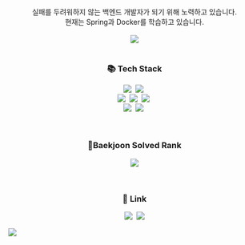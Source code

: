 <div align="center">
실패를 두려워하지 않는 백엔드 개발자가 되기 위해 노력하고 있습니다.  
</div>
<div align="center">
현재는 Spring과 Docker를 학습하고 있습니다.
</div>

<br />
<div align = center>
<img src="https://github-readme-stats.vercel.app/api?username=Jung-kr&show_icons=true">
</div>

<br />

<h3 align="center">📚 Tech Stack </h3>
<p align="center">
  <img src="https://img.shields.io/badge/Java-007396?style=flat&logo=Conda-Forge&logoColor=white"/></a>&nbsp
  <img src="https://img.shields.io/badge/Python-3766AB?style=flat-square&logo=Python&logoColor=white"/></a>&nbsp 
  <br>
  <img src="https://img.shields.io/badge/Spring-6DB33F?style=flat-square&logo=Spring&logoColor=white"/></a>&nbsp
  <img src="https://img.shields.io/badge/SpringBoot-6DB33F?style=flat-square&logo=SpringBoot&logoColor=white"/></a>&nbsp 
  <img src="https://img.shields.io/badge/React-20232A??style=flat-square&logo=react&logoColor=61DAFB"/></a>&nbsp
  <br>
  <img src="https://img.shields.io/badge/MySQL-005C84?style=flat-square&logo=mysql&logoColor=white"/></a>&nbsp
  <img src="https://img.shields.io/badge/Docker-2496ED?style=flat-square&logo=Docker&logoColor=white"/></a>&nbsp
</p>

<br/>

<h3 align="center"> 🏅Baekjoon Solved Rank </h3>
<p align="center">
    <img src="http://mazassumnida.wtf/api/v2/generate_badge?boj=jungwy98">
</p>

<br/>

<h3 align="center">🔗 Link </h3>
<p align="center">
  <a href="https://velog.io/@jungwy98"><img src="https://img.shields.io/badge/Tech%20Blog-11B48A?style=flat-square&logo=Vimeo&logoColor=white&link=https://velog.io/@hyeinisfree"/></a>&nbsp
  <!-- <a href="https://www.instagram.com/"><img src="https://img.shields.io/badge/Instagram-E4405F?style=flat-square&logo=Instagram&logoColor=white&link=https://www.instagram.com/hye_inisfree/"/></a>&nbsp -->
  <a href="jungwy98@gmail.com"><img src="https://img.shields.io/badge/Gmail-d14836?style=flat-square&logo=Gmail&logoColor=white&link=kimhyein7110@gmail.com"/></a>
</p>


<img src="https://capsule-render.vercel.app/api?type=waving&color=BDBDC8&height=150&section=footer" />

